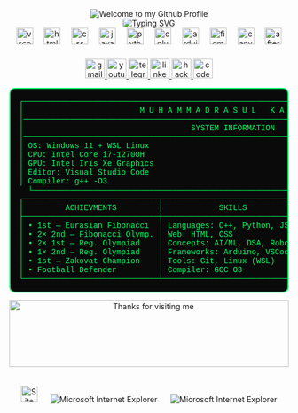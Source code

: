 <!-- "Hero" Header -->
<div align="center">
  <img src="https://github.com/BrunnerLivio/brunnerlivio/blob/master/images/welcome.png?raw=true" style="max-width: 100%;" alt="Welcome to my Github Profile" />
  <br />
    <div align="center">
        <a href="https://git.io/typing-svg"><img src="https://readme-typing-svg.demolab.com?font=Fira+Code&pause=1000&width=435&lines=Muhammadrasul+FerPS+'26" alt="Typing SVG" /></a>
    </div>
</div>


<div align="center">
  <div align="center">
    <img src="https://cdn.jsdelivr.net/gh/devicons/devicon/icons/vscode/vscode-original.svg" height="30" alt="vscode logo"  />
    <img width="12" />
    <img src="https://cdn.jsdelivr.net/gh/devicons/devicon/icons/html5/html5-original.svg" height="30" alt="html5 logo"  />
    <img width="12" />
    <img src="https://cdn.jsdelivr.net/gh/devicons/devicon/icons/css3/css3-original.svg" height="30" alt="css logo"  />
    <img width="12" />
    <img src="https://cdn.jsdelivr.net/gh/devicons/devicon/icons/javascript/javascript-original.svg" height="30" alt="javascript logo"  />
    <img width="12" />
    <img src="https://cdn.jsdelivr.net/gh/devicons/devicon/icons/python/python-original.svg" height="30" alt="python logo"  />
    <img width="12" />
    <img src="https://cdn.jsdelivr.net/gh/devicons/devicon/icons/cplusplus/cplusplus-original.svg" height="30" alt="cplusplus logo"  />
    <img width="12" />
    <img src="https://cdn.jsdelivr.net/gh/devicons/devicon/icons/arduino/arduino-original.svg" height="30" alt="arduino logo"  />
    <img width="12" />
    <img src="https://cdn.jsdelivr.net/gh/devicons/devicon/icons/figma/figma-original.svg" height="30" alt="figma logo"  />
    <img width="12" />
    <img src="https://cdn.jsdelivr.net/gh/devicons/devicon/icons/canva/canva-original.svg" height="30" alt="canva logo"  />
    <img width="12" />
    <img src="https://cdn.jsdelivr.net/gh/devicons/devicon/icons/aftereffects/aftereffects-original.svg" height="30" alt="aftereffects logo"  />
  </div>
  
  ###
  
  <div align="center">
    <a href="mailto:muhammadrasul0723ferps@gmail.com" target="_blank">
      <img src="https://img.shields.io/static/v1?message=Gmail&logo=gmail&label=&color=D14836&logoColor=white&labelColor=&style=for-the-badge" height="35" alt="gmail logo"  />
    </a>
    <a href="https://www.youtube.com/@heyfootballshorts" target="_blank">
      <img src="https://img.shields.io/static/v1?message=Youtube&logo=youtube&label=&color=FF0000&logoColor=white&labelColor=&style=for-the-badge" height="35" alt="youtube logo"  />
    </a>
    <a href="https://t.me/kari_move" target="_blank">
      <img src="https://img.shields.io/static/v1?message=Telegram&logo=telegram&label=&color=2CA5E0&logoColor=white&labelColor=&style=for-the-badge" height="35" alt="telegram logo"  />
    </a>
    <a href="https://linkedin.com/karimov" target="_blank">
      <img src="https://img.shields.io/static/v1?message=LinkedIn&logo=linkedin&label=&color=0077B5&logoColor=white&labelColor=&style=for-the-badge" height="35" alt="linkedin logo"  />
    </a>
    <a href="https://codeforces.com/profile/karimov" target="_blank">
      <img src="https://img.shields.io/static/v1?message=HackerRank&logo=hackerrank&label=&color=2EC866&logoColor=white&labelColor=&style=for-the-badge" height="35" alt="hackerrank logo"  />
    </a>
    <a href="https://codepen.io/anonzero" target="_blank">
      <img src="https://img.shields.io/static/v1?message=Codepen&logo=codepen&label=&color=000000&logoColor=white&labelColor=&style=for-the-badge" height="35" alt="codepen logo"  />
    </a>
  </div>
  
  
  
<pre style="font-family:'Courier New', monospace; background:#0a0a0a; color:#00ff66; padding:15px; border:2px solid #00ff66; border-radius:10px;">
┌────────────────────────────────────────────────────────────────────────────────────────────┐
│                         M U H A M M A D R A S U L   K A R I M O V                          │
│────────────────────────────────────────────────────────────────────────────────────────────│
│                                    SYSTEM INFORMATION                                      │
│────────────────────────────────────────────────────────────────────────────────────────────│
│ OS: Windows 11 + WSL Linux                                                                 │
│ CPU: Intel Core i7-12700H                                                                  │
│ GPU: Intel Iris Xe Graphics                                                                │
│ Editor: Visual Studio Code                                                                 │
│ Compiler: g++ -O3                                                                          │
  └────────────────────────────────────────────────────────────────────────────────────────────┘  
┌─────────────────────────────┬──────────────────────────────┬───────────────────────────────┐
│         ACHIEVMENTS         |            SKILLS            |            PROJECTS           |
├─────────────────────────────┼──────────────────────────────┼───────────────────────────────|
│ • 1st — Eurasian Fibonacci  │ Languages: C++, Python, JS   │ • RFID Money System (on card) │
│ • 2× 2nd — Fibonacci Olymp. │ Web: HTML, CSS               │ • Arduino Smart Hardware      │
│ • 2× 1st — Reg. Olympiad    │ Concepts: AI/ML, DSA, Robo.  │ • School Website (first one)  │
│ • 1× 2nd — Reg. Olympiad    │ Frameworks: Arduino, VSCode  │ • Web Games (JS + Canvas)     │
│ • 1st — Zakovat Champion    │ Tools: Git, Linux (WSL)      │ • Crypto & Memecoin Analyzer  │
│ • Football Defender         │ Compiler: GCC O3             │ • Informatics Teaching Platf. │
└─────────────────────────────┴──────────────────────────────┴───────────────────────────────┘
</pre>

<div align="center">
<img height="120" alt="Thanks for visiting me" width="100%" src="https://raw.githubusercontent.com/BrunnerLivio/brunnerlivio/master/images/marquee.svg" />
<br />
<br/>
<br/>



<img src="https://raw.githubusercontent.com/BrunnerLivio/brunnerlivio/master/images/notepad.gif" alt="Site created with Notepad" height="30" />
<!-- "margin-right: whatever;" -->
<span>&nbsp;&nbsp;&nbsp;&nbsp;</span>  
<img src="https://raw.githubusercontent.com/BrunnerLivio/brunnerlivio/master/images/ie_logo.gif" alt="Microsoft Internet Explorer" />
<span>&nbsp;&nbsp;&nbsp;&nbsp;</span>  
<img src="https://raw.githubusercontent.com/BrunnerLivio/brunnerlivio/master/images/noframes.gif" alt="Microsoft Internet Explorer" />

</div>

